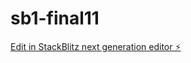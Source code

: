 # sb1-final11

[Edit in StackBlitz next generation editor ⚡️](https://stackblitz.com/~/github.com/drmas001/sb1-final11)
